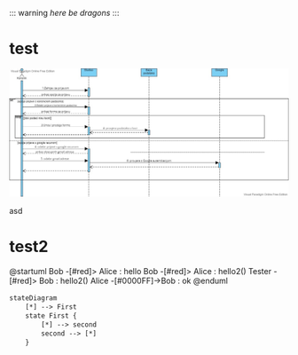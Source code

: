 ::: warning
_here be dragons_
:::

# test

![test](images/asd.jpeg)

asd

# test2

@startuml
Bob -[#red]> Alice : hello
Bob -[#red]> Alice : hello2()
Tester -[#red]> Bob : hello2()
Alice -[#0000FF]->Bob : ok
@enduml

```mermaid
stateDiagram
    [*] --> First
    state First {
        [*] --> second
        second --> [*]
    }
```
